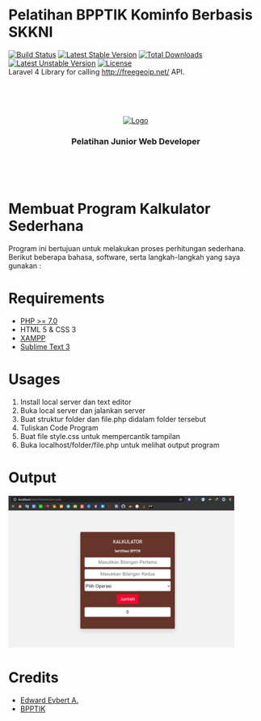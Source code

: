 Pelatihan BPPTIK Kominfo Berbasis SKKNI
=======================================

[![Build Status](https://travis-ci.org/buonzz/laravel-4-freegeoip.svg?branch=master)](https://travis-ci.org/buonzz/laravel-4-freegeoip)
[![Latest Stable Version](https://poser.pugx.org/buonzz/laravel-4-freegeoip/v/stable.svg)](https://packagist.org/packages/buonzz/laravel-4-freegeoip) [![Total Downloads](https://poser.pugx.org/buonzz/laravel-4-freegeoip/downloads.svg)](https://packagist.org/packages/buonzz/laravel-4-freegeoip)
[![Latest Unstable Version](https://poser.pugx.org/buonzz/laravel-4-freegeoip/v/unstable.svg)](https://packagist.org/packages/buonzz/laravel-4-freegeoip) [![License](https://poser.pugx.org/buonzz/laravel-4-freegeoip/license.svg)](https://packagist.org/packages/buonzz/laravel-4-freegeoip)
<br>
Laravel 4 Library for calling http://freegeoip.net/ API.

<br><br><br>
    <p align="center">
    <a href="https://bpptik.kominfo.go.id/">
    <img src="https://bpptik.kominfo.go.id/wp-content/uploads/2017/02/xlogo_web_bpptik-2.png.pagespeed.ic.LN1vMmwdNB.webp" alt="Logo" width="auto" height="auto">
    </a>
</p>
<h3 align="center">Pelatihan Junior Web Developer</h3>
<br><br><br>

Membuat Program Kalkulator Sederhana
============

Program ini bertujuan untuk melakukan proses perhitungan sederhana.
Berikut beberapa bahasa, software, serta langkah-langkah yang saya gunakan :

Requirements
============

* [PHP >= 7.0](https://php.net)
* HTML 5 & CSS 3
* [XAMPP](https://www.apachefriends.org/index.html)
* [Sublime Text 3](https://www.sublimetext.com/3)


Usages
============

1. Install local server dan text editor
2. Buka local server dan jalankan server
3. Buat struktur folder dan file.php didalam folder tersebut
4. Tuliskan Code Program
5. Buat file style.css untuk mempercantik tampilan
6. Buka localhost/folder/file.php untuk melihat output program


Output
============

<a><img src="output.jpg" alt="Logo" width="auto" height="300">
</a>
<br>



Credits
============

* [Edward Evbert A.](https://edwevb.github.io)
* [BPPTIK](https://bpptik.kominfo.go.id)



